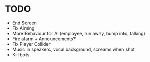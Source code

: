 # TODO
* End Screen
* Fix Aiming
* More Behaviour for AI (employee, run away, bump into, talking)
* Fire alarm + Announcements?
* Fix Player Collider
* Music in speakers, vocal background, screams when shot
* Kill bots

